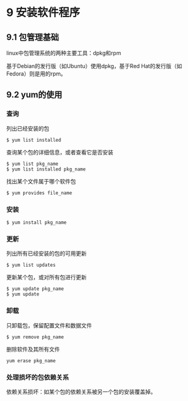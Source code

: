 # 9 安装软件程序

## 9.1 包管理基础

linux中包管理系统的两种主要工具：dpkg和rpm

基于Debian的发行版（如Ubuntu）使用dpkg，基于Red Hat的发行版（如Fedora）则是用的rpm。

## 9.2 yum的使用

### 查询

列出已经安装的包

```
$ yum list installed
```

查询某个包的详细信息，或者查看它是否安装

```
$ yum list pkg_name
$ yum list installed pkg_name
```

找出某个文件属于哪个软件包

```
$ yum provides file_name
```

### 安装

```
$ yum install pkg_name
```

### 更新

列出所有已经安装的包的可用更新

```
$ yum list updates
```

更新某个包，或对所有包进行更新

```
$ yum update pkg_name
$ yum update
```

### 卸载

只卸载包，保留配置文件和数据文件

```
$ yum remove pkg_name
```

删除软件及其所有文件

```
yum erase pkg_name
```

### 处理损坏的包依赖关系

依赖关系损坏：如某个包的依赖关系被另一个包的安装覆盖掉。
